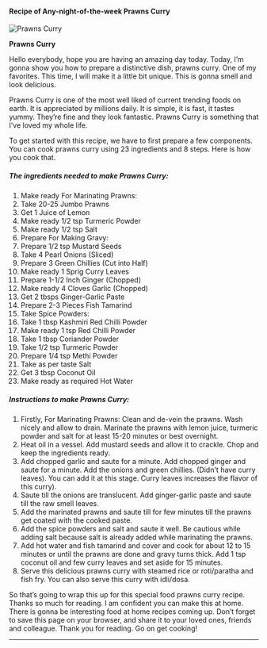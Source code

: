             

#### Recipe of Any-night-of-the-week Prawns Curry

![Prawns Curry](https://img-global.cpcdn.com/recipes/de6e4dc31bc9c233/751x532cq70/prawns-curry-recipe-main-photo.jpg)

**Prawns Curry**

Hello everybody, hope you are having an amazing day today. Today, I’m gonna show you how to prepare a distinctive dish, prawns curry. One of my favorites. This time, I will make it a little bit unique. This is gonna smell and look delicious.

Prawns Curry is one of the most well liked of current trending foods on earth. It is appreciated by millions daily. It is simple, it is fast, it tastes yummy. They’re fine and they look fantastic. Prawns Curry is something that I’ve loved my whole life.

To get started with this recipe, we have to first prepare a few components. You can cook prawns curry using 23 ingredients and 8 steps. Here is how you cook that.

##### The ingredients needed to make Prawns Curry:

1.  Make ready For Marinating Prawns:
2.  Take 20-25 Jumbo Prawns
3.  Get 1 Juice of Lemon
4.  Make ready 1/2 tsp Turmeric Powder
5.  Make ready 1/2 tsp Salt
6.  Prepare For Making Gravy:
7.  Prepare 1/2 tsp Mustard Seeds
8.  Take 4 Pearl Onions (Sliced)
9.  Prepare 3 Green Chillies (Cut into Half)
10.  Make ready 1 Sprig Curry Leaves
11.  Prepare 1-1/2 Inch Ginger (Chopped)
12.  Make ready 4 Cloves Garlic (Chopped)
13.  Get 2 tbsps Ginger-Garlic Paste
14.  Prepare 2-3 Pieces Fish Tamarind
15.  Take Spice Powders:
16.  Take 1 tbsp Kashmiri Red Chilli Powder
17.  Make ready 1 tsp Red Chilli Powder
18.  Take 1 tbsp Coriander Powder
19.  Take 1/2 tsp Turmeric Powder
20.  Prepare 1/4 tsp Methi Powder
21.  Take as per taste Salt
22.  Get 3 tbsp Coconut Oil
23.  Make ready as required Hot Water

##### Instructions to make Prawns Curry:

1.  Firstly, For Marinating Prawns: Clean and de-vein the prawns. Wash nicely and allow to drain. Marinate the prawns with lemon juice, turmeric powder and salt for at least 15-20 minutes or best overnight.
2.  Heat oil in a vessel. Add mustard seeds and allow it to crackle. Chop and keep the ingredients ready.
3.  Add chopped garlic and saute for a minute. Add chopped ginger and saute for a minute. Add the onions and green chillies. (Didn't have curry leaves). You can add it at this stage. Curry leaves increases the flavor of this curry).
4.  Saute till the onions are translucent. Add ginger-garlic paste and saute till the raw smell leaves.
5.  Add the marinated prawns and saute till for few minutes till the prawns get coated with the cooked paste.
6.  Add the spice powders and salt and saute it well. Be cautious while adding salt because salt is already added while marinating the prawns.
7.  Add hot water and fish tamarind and cover and cook for about 12 to 15 minutes or until the prawns are done and gravy turns thick. Add 1 tsp coconut oil and few curry leaves and set aside for 15 minutes.
8.  Serve this delicious prawns curry with steamed rice or roti/paratha and fish fry. You can also serve this curry with idli/dosa.

So that’s going to wrap this up for this special food prawns curry recipe. Thanks so much for reading. I am confident you can make this at home. There is gonna be interesting food at home recipes coming up. Don’t forget to save this page on your browser, and share it to your loved ones, friends and colleague. Thank you for reading. Go on get cooking!

* * *